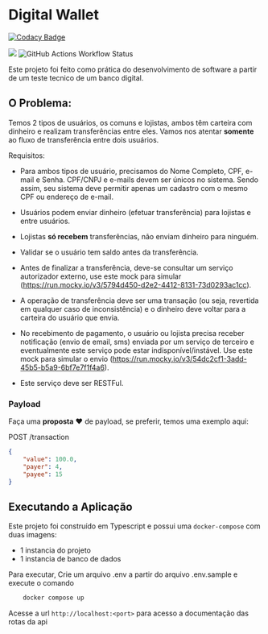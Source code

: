 # Digital Wallet

[![Codacy Badge](https://api.codacy.com/project/badge/Grade/b88d56e782304d9e8a1903ac00845688)](https://app.codacy.com/gh/evilfeeh/digital-wallet?utm_source=github.com&utm_medium=referral&utm_content=evilfeeh/digital-wallet&utm_campaign=Badge_Grade)

<img src="https://img.shields.io/github/last-commit/evilfeeh/digital_wallet.svg"> <img alt="GitHub Actions Workflow Status" src="https://img.shields.io/github/actions/workflow/status/evilfeeh/digital_wallet/node.js.yml">

Este projeto foi feito como prática do desenvolvimento de software a partir de um teste tecnico de um banco digital.

## O Problema:

Temos 2 tipos de usuários, os comuns e lojistas, ambos têm carteira com dinheiro e realizam transferências entre eles. Vamos nos atentar **somente** ao fluxo de transferência entre dois usuários.

Requisitos:

-   Para ambos tipos de usuário, precisamos do Nome Completo, CPF, e-mail e Senha. CPF/CNPJ e e-mails devem ser únicos no sistema. Sendo assim, seu sistema deve permitir apenas um cadastro com o mesmo CPF ou endereço de e-mail.

-   Usuários podem enviar dinheiro (efetuar transferência) para lojistas e entre usuários.

-   Lojistas **só recebem** transferências, não enviam dinheiro para ninguém.

-   Validar se o usuário tem saldo antes da transferência.

-   Antes de finalizar a transferência, deve-se consultar um serviço autorizador externo, use este mock para simular (https://run.mocky.io/v3/5794d450-d2e2-4412-8131-73d0293ac1cc).

-   A operação de transferência deve ser uma transação (ou seja, revertida em qualquer caso de inconsistência) e o dinheiro deve voltar para a carteira do usuário que envia.

-   No recebimento de pagamento, o usuário ou lojista precisa receber notificação (envio de email, sms) enviada por um serviço de terceiro e eventualmente este serviço pode estar indisponível/instável. Use este mock para simular o envio (https://run.mocky.io/v3/54dc2cf1-3add-45b5-b5a9-6bf7e7f1f4a6).

-   Este serviço deve ser RESTFul.

### Payload

Faça uma **proposta** :heart: de payload, se preferir, temos uma exemplo aqui:

POST /transaction

```json
{
    "value": 100.0,
    "payer": 4,
    "payee": 15
}
```

## Executando a Aplicação

Este projeto foi construído em Typescript e possui uma `docker-compose` com duas imagens:

-   1 instancia do projeto
-   1 instancia de banco de dados

Para executar, Crie um arquivo .env a partir do arquivo .env.sample e execute o comando

```bash
    docker compose up
```

Acesse a url `http://localhost:<port>` para acesso a documentação das rotas da api
